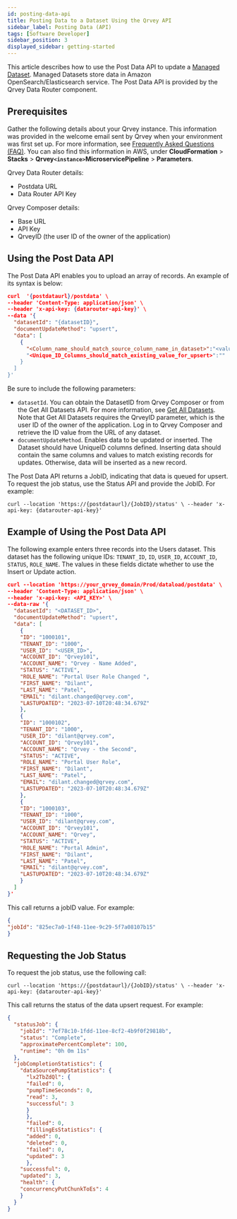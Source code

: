 ```yaml
---
id: posting-data-api
title: Posting Data to a Dataset Using the Qrvey API
sidebar_label: Posting Data (API)
tags: [Software Developer]
sidebar_position: 3
displayed_sidebar: getting-started
---
```


<div>

This article describes how to use the Post Data API to update a [Managed Dataset](../../../composer/05-Working%20with%20Data/Datasets/01-Overview%20of%20Datasets/managed-datasets.md). Managed Datasets store data in Amazon OpenSearch/Elasticsearch service. The Post Data API is provided by the Qrvey Data Router component. 

## Prerequisites
Gather the following details about your Qrvey instance. This information was provided in the welcome email sent by Qrvey when your environment was first set up. For more information, see [Frequently Asked Questions (FAQ)](../../../getting-started/faqs.md). You can also find this information in AWS, under **CloudFormation** > **Stacks** > **Qrvey`<instance>`MicroservicePipeline** > **Parameters**.

Qrvey Data Router details: 
* Postdata URL
* Data Router API Key 

Qrvey Composer details:
* Base URL 
* API Key
* QrveyID (the user ID of the owner of the application)

## Using the Post Data API
The Post Data API enables you to upload an array of records. An example of its syntax is below:

```json
curl  '{postdataurl}/postdata' \
--header 'Content-Type: application/json' \
--header 'x-api-key: {datarouter-api-key}' \
--data '{
  "datasetId": "{datasetID}",
  "documentUpdateMethod": "upsert",
  "data": [
    {
      "<Column_name_should_match_source_column_name_in_dataset>":"<value>”,
      "<Unique_ID_Columns_should_match_existing_value_for_upsert>":""
    }
  ]
}'
```

Be sure to include the following parameters:

* `datasetId`. You can obtain the DatasetID from Qrvey Composer or from the Get All Datasets API. For more information, see [Get All Datasets](https://qrvey.stoplight.io/docs/qrvey-api-doc/6345876af84c6-get-all-datasets). Note that Get All Datasets requires the QrveyID parameter, which is the user ID of the owner of the application. Log in to Qrvey Composer and retrieve the ID value from the URL of any dataset. 
* `documentUpdateMethod`. Enables data to be updated or inserted. The Dataset should have UniqueID columns defined. Inserting data should contain the same columns and values to match existing records for updates. Otherwise, data will be inserted as a new record. 

The Post Data API returns a JobID, indicating that data is queued for upsert. To request the job status, use the Status API and provide the JobID. For example:

`curl --location 'https://{postdataurl}/{JobID}/status' \
--header 'x-api-key: {datarouter-api-key}'`

## Example of Using the Post Data API 
The following example enters three records into the Users dataset. This dataset has the following unique IDs: `TENANT_ID`, `ID`, `USER_ID`, `ACCOUNT_ID`, `STATUS`, `ROLE_NAME`. The values in these fields dictate whether to use the Insert or Update action. 

```json
curl --location 'https://your_qrvey_domain/Prod/dataload/postdata' \
--header 'Content-Type: application/json' \
--header 'x-api-key: <API_KEY>' \
--data-raw '{
  "datasetId": "<DATASET_ID>",
  "documentUpdateMethod": "upsert",
  "data": [
    {
    "ID": "1000101",
    "TENANT_ID": "1000",
    "USER_ID": "<USER_ID>",
    "ACCOUNT_ID": "Qrvey101",
    "ACCOUNT_NAME": "Qrvey - Name Added",
    "STATUS": "ACTIVE",
    "ROLE_NAME": "Portal User Role Changed ",
    "FIRST_NAME": "Dilant",
    "LAST_NAME": "Patel",
    "EMAIL": "dilant.changed@qrvey.com",
    "LASTUPDATED": "2023-07-10T20:48:34.679Z"
    },
    {
    "ID": "1000102",
    "TENANT_ID": "1000",
    "USER_ID": "dilant@qrvey.com",
    "ACCOUNT_ID": "Qrvey101",
    "ACCOUNT_NAME": "Qrvey - the Second",
    "STATUS": "ACTIVE",
    "ROLE_NAME": "Portal User Role",
    "FIRST_NAME": "Dilant",
    "LAST_NAME": "Patel",
    "EMAIL": "dilant.changed@qrvey.com",
    "LASTUPDATED": "2023-07-10T20:48:34.679Z"
    },
    {
    "ID": "1000103",
    "TENANT_ID": "1000",
    "USER_ID": "dilant@qrvey.com",
    "ACCOUNT_ID": "Qrvey101",
    "ACCOUNT_NAME": "Qrvey",
    "STATUS": "ACTIVE",
    "ROLE_NAME": "Portal Admin",
    "FIRST_NAME": "Dilant",
    "LAST_NAME": "Patel",
    "EMAIL": "dilant@qrvey.com",
    "LASTUPDATED": "2023-07-10T20:48:34.679Z"
    } 
  ]
}'
```

This call returns a jobID value. For example:

```json
{
"jobId": "825ec7a0-1f48-11ee-9c29-5f7a08107b15"
}
```

## Requesting the Job Status
To request the job status, use the following call:

`curl --location 'https://{postdataurl}/{JobID}/status' \
--header 'x-api-key: {datarouter-api-key}'`

This call returns the status of the data upsert request. For example:

```json
{
  "statusJob": {
    "jobId": "7ef78c10-1fdd-11ee-8cf2-4b9f0f29818b",
    "status": "Complete",
    "approximatePercentComplete": 100,
    "runtime": "0h 0m 11s"
  },
  "jobCompletionStatistics": {
    "dataSourcePumpStatistics": {
      "lx2TbZdQl": {
      "failed": 0,
      "pumpTimeSeconds": 0,
      "read": 3,
      "successful": 3
      }
      },
      "failed": 0,
      "fillingEsStatistics": {
      "added": 0,
      "deleted": 0,
      "failed": 0,
      "updated": 3
      },
    "successful": 0,
    "updated": 3,
    "health": {
    "concurrencyPutChunkToEs": 4
    } 
  }
}
```


</div>